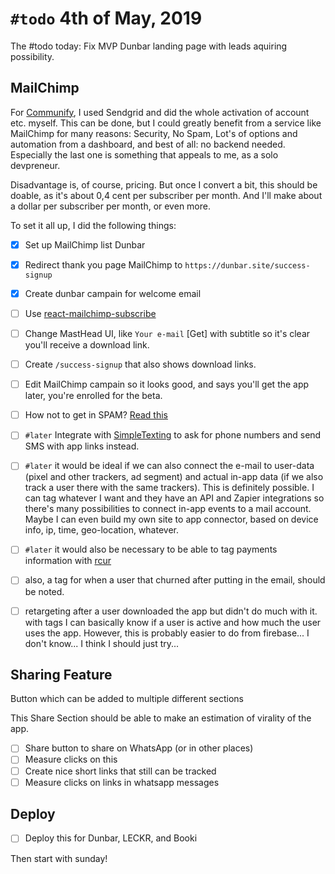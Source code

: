 
# `#todo` 4th of May, 2019

The #todo today: Fix MVP Dunbar landing page with leads aquiring possibility.

## MailChimp

For [Communify](https://communify.cc), I used Sendgrid and did the whole activation of account etc. myself. This can be done, but I could greatly benefit from a service like MailChimp for many reasons: Security, No Spam, Lot's of options and automation from a dashboard, and best of all: no backend needed. Especially the last one is something that appeals to me, as a solo devpreneur.

Disadvantage is, of course, pricing. But once I convert a bit, this should be doable, as it's about 0,4 cent per subscriber per month. And I'll make about a dollar per subscriber per month, or even more. 

To set it all up, I did the following things:

- [x] Set up MailChimp list Dunbar
- [x] Redirect thank you page MailChimp to `https://dunbar.site/success-signup`
- [x] Create dunbar campain for welcome email
- [ ] Use [react-mailchimp-subscribe](https://www.npmjs.com/package/react-mailchimp-subscribe)
- [ ] Change MastHead UI, like `Your e-mail` [Get] with subtitle so it's clear you'll receive a download link.
- [ ] Create `/success-signup` that also shows download links.
- [ ] Edit MailChimp campain so it looks good, and says you'll get the app later, you're enrolled for the beta.
- [ ] How not to get in SPAM? [Read this](https://mailchimp.com/resources/avoid-spam-filters/)


- [ ] `#later` Integrate with [SimpleTexting](https://mailchimp.com/integrations/sms-and-text-message-marketing/) to ask for phone numbers and send SMS with app links instead.
- [ ] `#later` it would be ideal if we can also connect the e-mail to user-data (pixel and other trackers, ad segment) and actual in-app data (if we also track a user there with the same trackers). This is definitely possible. I can tag whatever I want and they have an API and Zapier integrations so there's many possibilities to connect in-app events to a mail account. Maybe I can even build my own site to app connector, based on device info, ip, time, geo-location, whatever. 
- [ ] `#later` it would also be necessary to be able to tag payments information with [rcur](https://rcur.nl)
- [ ] also, a tag for when a user that churned after putting in the email, should be noted. 
- [ ] retargeting after a user downloaded the app but didn't do much with it. with tags I can basically know if a user is active and how much the user uses the app. However, this is probably easier to do from firebase... I don't know... I think I should just try...



## Sharing Feature

Button which can be added to multiple different sections

This Share Section should be able to make an estimation of virality of the app.

- [ ] Share button to share on WhatsApp (or in other places)
- [ ] Measure clicks on this
- [ ] Create nice short links that still can be tracked
- [ ] Measure clicks on links in whatsapp messages

## Deploy

- [ ] Deploy this for Dunbar, LECKR, and Booki

Then start with sunday!